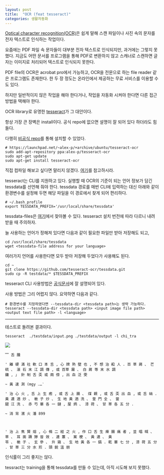 ```yaml
---
layout: post
title:  "OCR (feat tesseract)"
categories: 생활자동화
---
```



[Optical character recognition(OCR)](https://ko.wikipedia.org/wiki/%EA%B4%91%ED%95%99_%EB%AC%B8%EC%9E%90_%EC%9D%B8%EC%8B%9D)은 쉽게 말해 스캔 파일이나 사진 속의 문자를 전자 텍스트로 인식하는 작업이다. 

요즘에는 PDF 파일 속 문자들이 대부분 전자 텍스트로 인식되지만, 과거에는 그렇지 못했다. 지금도 어떤 문서를 프로그램을 통해 PDF로 변환하지 않고 스캐너로 스캔하면 글자는 이미지로 처리되어 텍스트로 인식되지 못한다. 

PDF file의 OCR은 acrobat pro에서 가능하고, OCR을 전문으로 하는 file reader 같은 프로그램도 존재한다. 한 두 장 정도는 온라인에서 제공하는 무료 서비스를 이용할 수도 있다. 

하지만 일반적이지 않은 작업을 해야 한다거나, 작업을 자동화 시켜야 한다면 다른 접근방법을 택해야 한다. 

OCR library로 유명한 [tesseract](https://github.com/tesseract-ocr/tesseract/wiki)가 그 대안이다. 

항상 가장 큰 장벽은 install이다. 공식 repo에 없으면 설명이 잘 되어 있다 하더라도 힘들다. 

다행히 [비공식 repo](https://launchpad.net/~alex-p/+archive/ubuntu/tesseract-ocr)를 통해 설치할 수 있었다. 

```
# https://launchpad.net/~alex-p/+archive/ubuntu/tesseract-ocr
sudo add-apt-repository ppa:alex-p/tesseract-ocr
sudo apt-get update
sudo apt-get install tesseract-ocr
```

직접 컴파일 해보고 싶다면 말리지 않겠다. [여기](https://medium.com/@lucas63/installing-tesseract-3-04-in-ubuntu-14-04-1dae8b748a32)를 참고하시라. 

tesseract는 CLI를 지원하고 있다. 실행할 때 OCR의 기준이 되는 언어 정보가 담긴 tessdata를 선언해 줘야 한다. tessdata 경로를 매번 CLI에 입력하는 대신 아래와 같이 환경변수를 설정해 두면 해당 파일을 이 경로에서 찾게 되어 편리하다. 

```
# ~/.bash_profile
export TESSDATA_PREFIX='/usr/local/share/tessdata'
```

tessdata-files은 [여기](https://github.com/tesseract-ocr/tesseract/wiki/Data-Files)에서 찾아볼 수 있다. tesseract 설치 번전에 따라 다르니 내려 받을 때 주의하자. 

늘 사용하는 언어가 정해져 있다면 다음과 같이 필요한 파일만 받아 저장해도 되고, 

```
cd /usr/local/share/tessdata
wget <tessdata-file address for your language>
```

여러가지 언어를 사용한다면 모두 받아 저장해 두었다가 사용해도 된다. 

```
cd ~
git clone https://github.com/tesseract-ocr/tessdata.git
sudo cp -R testdata/* $TESSDATA_PREFIX
```

tesseract CLI 사용방법은 [공식문서](https://github.com/tesseract-ocr/tesseract/wiki/Command-Line-Usage)에 잘 설명되어 있다. 

사용 방법은 그리 어렵지 않다. 요약하면 다음과 같다. 

```
# 환경변수를 지정하였다면 --tessdata-dir <tessdata path>는 생략 가능하다. 
tesseract --tessdata-dir <tessdata path> <input image file path> <output text file path> -l <language>
```


*** 

테스트로 돌려본 결과이다. 


```
tesseract  ./testdata/input.png ./testdata/output -l chi_tra
```

![](https://goo.gl/QXdfrb)


```
﹌ 舌 腫

' 離 硬 滿 社 軟 口 本 舌 , 心 牌 熟 壁 也 , 不 想 治 殺 人 . 百 草 蔣 、 芒 硫 、 滾 石 末 江 調 傳 , 或 百草 霧 、 白 蔣 等 末 水 調
鏞 , 」 針 制 舌 奀 或 兩 傍 , 出 血 泛 雯

~ 黃 速 測 (mgy ‥…‵

' 治 心 火 , 舌 上 生 癒 , 或 舌 上 腸 、 煤 親 , 或 舌 奀 出 血 , 或 舌 硝 . 黃 連 酒 炒 、 梔 子 炒 、 生 地 黃 酒 洗 、 奎 門 全 、 當
腿 江 洗 、 赤 芍 華 各 一 鏈 , 屋 炳 、 漆 荷 、 甘 草 各 五 分 .

~ 消 背 濱 火 潘 899

 

' 治 上 焦 賢 熔 , 心 脩 二 經 之 火 , 作 口 舌 生 瘠 腸 痛 者 , 並 唱 喊 、 草 、 耳 面 蹟 獰 晉 效 . 連 蕙 、 案 梗 、 黃 連 、 黃
苓 、 梔 子 、 玄 參 、 升 窺 、 生 地 黃 各 一 鎬 . 乾 華 七 分 , 漆 荷 五 分 . 甘 草 三 分 水 煎 . 頭 銳 溫 朋
```


인식률이 그리 좋지는 않다. 

tessract는 training을 통해 tessdata를 만들 수 있는데, 아직 시도해 보지 못했다. 
